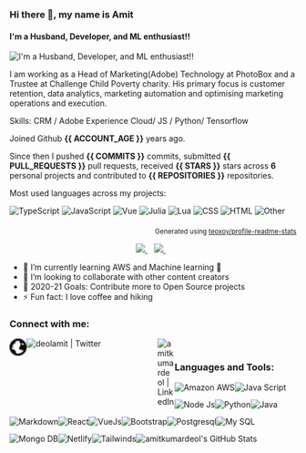 ### Hi there 👋, my name is Amit
#### I'm a Husband, Developer, and ML enthusiast!!
![I'm a Husband, Developer, and ML enthusiast!!](https://media-exp1.licdn.com/dms/image/C4E16AQHfco41pJnPqQ/profile-displaybackgroundimage-shrink_200_800/0?e=1609977600&v=beta&t=0MoJ-r0owCZp4jAwcasOw8pQLM0fwWR4z85Gmco8suo)

I am working as a Head of Marketing(Adobe) Technology at PhotoBox and a Trustee at Challenge Child Poverty charity. His primary focus is customer retention, data analytics, marketing automation and optimising marketing operations and execution.

Skills: CRM / Adobe Experience Cloud/ JS / Python/ Tensorflow

Joined Github **{{ ACCOUNT_AGE }}** years ago.

Since then I pushed **{{ COMMITS }}** commits,  submitted **{{ PULL_REQUESTS }}** pull requests, received **{{ STARS }}** stars across **6** personal projects and contributed to **{{ REPOSITORIES }}** repositories.

Most used languages across my projects:

![TypeScript](https://img.shields.io/static/v1?style=flat-square&label=%E2%A0%80&color=555&labelColor=%232b7489&message=TypeScript%EF%B8%B164.9%25)
![JavaScript](https://img.shields.io/static/v1?style=flat-square&label=%E2%A0%80&color=555&labelColor=%23f1e05a&message=JavaScript%EF%B8%B111.4%25)
![Vue](https://img.shields.io/static/v1?style=flat-square&label=%E2%A0%80&color=555&labelColor=%232c3e50&message=Vue%EF%B8%B16.7%25)
![Julia](https://img.shields.io/static/v1?style=flat-square&label=%E2%A0%80&color=555&labelColor=%23a270ba&message=Julia%EF%B8%B15.6%25)
![Lua](https://img.shields.io/static/v1?style=flat-square&label=%E2%A0%80&color=555&labelColor=%23000080&message=Lua%EF%B8%B14.1%25)
![CSS](https://img.shields.io/static/v1?style=flat-square&label=%E2%A0%80&color=555&labelColor=%23563d7c&message=CSS%EF%B8%B12.3%25)
![HTML](https://img.shields.io/static/v1?style=flat-square&label=%E2%A0%80&color=555&labelColor=%23e34c26&message=HTML%EF%B8%B12.2%25)
![Other](https://img.shields.io/static/v1?style=flat-square&label=%E2%A0%80&color=555&labelColor=%23ededed&message=Other%EF%B8%B12.4%25)

<p align="right"><sub>Generated using <a href="https://github.com/marketplace/actions/profile-readme-stats">teoxoy/profile-readme-stats</a></sub></p>

<p align='center'>
  
  <a href="https://www.linkedin.com/in/amitkumardeol/">
    <img src="https://img.shields.io/badge/linkedin-%230077B5.svg?&style=for-the-badge&logo=linkedin&logoColor=white" />
  </a>&nbsp;&nbsp;
  <a href="https://twitter.com/intent/follow?original_referer=https%3A%2F%2Fgithub.com%2Famitkumardeol&screen_name=deolamit">
    <img src="https://img.shields.io/twitter/follow/deolamit?color=1DA1F2&logo=twitter&style=for-the-badge" />        
  </a>&nbsp;&nbsp;
  
</p>




- 🌱 I’m currently learning AWS and Machine learning 🤣
- 👯 I’m looking to collaborate with other content creators
- 🥅 2020-21 Goals: Contribute more to Open Source projects
- ⚡ Fun fact: I love coffee and hiking


### Connect with me:

[<img align="left" alt="MarketingCloudBlog.com" width="30px" src="https://raw.githubusercontent.com/iconic/open-iconic/master/svg/globe.svg" />][website]
[<img align="left" alt="deolamit | Twitter" width="230px" src="https://cdn.jsdelivr.net/npm/simple-icons@v3/icons/twitter.svg" />][twitter]
[<img align="left" alt="amitkumardeol | LinkedIn" width="30px" src="https://cdn.jsdelivr.net/npm/simple-icons@v3/icons/linkedin.svg" />][linkedin]


<br />

### Languages and Tools:
<p align='center'>
	<img align="left" alt="Amazon AWS" height="30px" src="https://img.shields.io/badge/Amazon%20AWS-%23232F3E?logo=amazon-aws&logoColor=white&style=for-the-badge" />
	<img align="left" alt="Java Script" height="30px" src="https://img.shields.io/badge/javascript-%23F7DF1E.svg?&style=flat-square&logo=javascript&logoColor=black&labelColor=black" />
	<img align="left" alt="Node Js" height="30px"  src="https://img.shields.io/badge/node.js%20-%2343853D.svg?&style=for-the-badge&logo=node.js&logoColor=white" />
	<img align="left" alt="Python" height="30px" src="https://img.shields.io/badge/python%20-%2314354C.svg?&style=for-the-badge&logo=python&logoColor=white" />
	<img align="left" alt="Java" height="30px" src="https://img.shields.io/badge/java-%23ED8B00.svg?&style=for-the-badge&logo=java&logoColor=white" />
	<img align="left" alt="Markdown" height="30px" src="https://img.shields.io/badge/markdown-%23000000.svg?&style=for-the-badge&logo=markdown&logoColor=white" />
	<img align="left" alt="React" height="30px" src="https://img.shields.io/badge/react%20-%2320232a.svg?&style=for-the-badge&logo=react&logoColor=%2361DAFB" />
	<img align="left" alt="VueJs" height="30px" src="https://img.shields.io/badge/vuejs%20-%2335495e.svg?&style=for-the-badge&logo=vue.js&logoColor=%234FC08D" />
	<img align="left" alt="Bootstrap" height="30px" src="https://img.shields.io/badge/bootstrap%20-%23563D7C.svg?&style=for-the-badge&logo=bootstrap&logoColor=white" />
	<img align="left" alt="Postgresql" height="30px" src="https://img.shields.io/badge/postgres-%23316192.svg?&style=for-the-badge&logo=postgresql&logoColor=white" />
	<img align="left" alt="My SQL" height="30px" src="https://img.shields.io/badge/mysql-%2300f.svg?&style=for-the-badge&logo=mysql&logoColor=white" />
	<img align="left" alt="Mongo DB" height="30px" src="https://img.shields.io/badge/MongoDB-%234ea94b.svg?&style=for-the-badge&logo=mongodb&logoColor=white" />
	<img align="left" alt="Netlify" height="30px" src="https://img.shields.io/badge/netlify%20-00C7B7.svg?&style=for-the-badge&logo=netlify&logoColor=white" />
	<img align="left" alt="Tailwinds" height="30px" src="https://img.shields.io/badge/tailwindcss%20-%2338B2AC.svg?&style=for-the-badge&logo=tailwind-css&logoColor=white" />

</p>


<br />
<br />



  <img align="left" alt="amitkumardeol's GitHub Stats" src="https://github-readme-stats.codestackr.vercel.app/api?username=amitkumardeol&show_icons=true&hide_border=true" />



[website]: https://marketingcloudblog.com
[twitter]: https://twitter.com/deolamit
[linkedin]: https://linkedin.com/in/amitkumardeol


